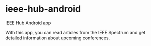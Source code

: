 # ieee-hub-android
IEEE Hub Android app

With this app, you can read articles from the IEEE Spectrum and get detailed information about upcoming conferences.
